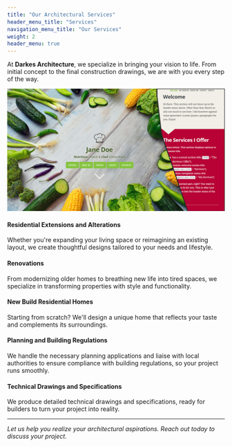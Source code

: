 ```yaml
---
title: "Our Architectural Services"
header_menu_title: "Services"
navigation_menu_title: "Our Services"
weight: 2
header_menu: true
---
```


At **Darkes Architecture**, we specialize in bringing your vision to life. From initial concept to the final construction drawings, we are with you every step of the way.

![Chris ](/images/screenshot.png)

#### Residential Extensions and Alterations
Whether you're expanding your living space or reimagining an existing layout, we create thoughtful designs tailored to your needs and lifestyle.

#### Renovations
From modernizing older homes to breathing new life into tired spaces, we specialize in transforming properties with style and functionality.

#### New Build Residential Homes
Starting from scratch? We'll design a unique home that reflects your taste and complements its surroundings.

#### Planning and Building Regulations
We handle the necessary planning applications and liaise with local authorities to ensure compliance with building regulations, so your project runs smoothly.

#### Technical Drawings and Specifications
We produce detailed technical drawings and specifications, ready for builders to turn your project into reality.

---

*Let us help you realize your architectural aspirations. Reach out today to discuss your project.*
